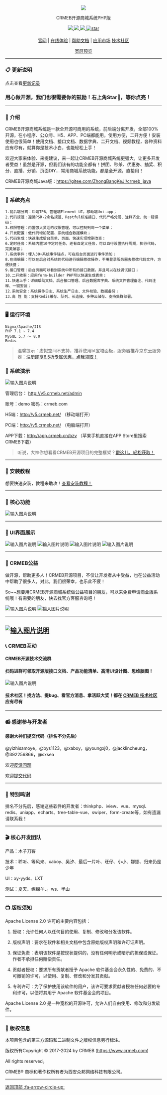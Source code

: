 
<div align="center" >
    <img src="https://images.gitee.com/uploads/images/2021/1109/164354_0aafe3d2_892944.gif" />
</div>
<div align="center">

CRMEB开源商城系统PHP版

</div>

<div align="center" >
    <a href="http://www.crmeb.com">
        <img src="https://img.shields.io/badge/Licence-apache2.0-green.svg?style=flat" />
    </a>
    <a href="http://www.crmeb.com">
        <img src="https://img.shields.io/badge/Edition-5.2-blue.svg" />
    </a>
     <a href="https://gitee.com/ZhongBangKeJi/CRMEB/repository/archive/master.zip">
        <img src="https://img.shields.io/badge/Download-240m-red.svg" />
    </a>
    <a href='https://gitee.com/ZhongBangKeJi/CRMEB/stargazers'>
       <img src='https://gitee.com/ZhongBangKeJi/CRMEB/badge/star.svg?theme=gvp' alt='star'></img>
    </a>
</div>

#### 

<div align="center">

[官网](https://www.crmeb.com/) |
[在线体验](http://v4.crmeb.net/admin/) |
[帮助文档](https://doc.crmeb.com/single/v54/) |
[应用市场](https://www.crmeb.com/market/)
[技术社区](https://www.crmeb.com/ask/)

[comment]: <> ([宽屏预览]&#40;https://gitee.com/ZhongBangKeJi/CRMEB/blob/master/README.md&#41;)

</div>
<div align="center" >
<a href="https://gitee.com/ZhongBangKeJi/CRMEB/blob/master/README.md">宽屏预览</a>
</div>

---

### 📋 更新说明


点击查看<a href="https://doc.crmeb.com/single/v53/12202" target="_blank">更新记录</a>


### 用心做开源，我们也很需要你的鼓励！右上角Star🌟，等你点亮！

---

### 📝 介绍
CRMEB开源商城系统是一款全开源可商用的系统，前后端分离开发，全部100%开源，在小程序、公众号、H5、APP、PC端都能用，使用方便，二开方便！安装使用也很简单！使用文档、接口文档、数据字典、二开文档、视频教程，各种资料应有尽有，就算你是技术小白，也能轻松上手！

欢迎大家来体验、来提建议，来一起让CRMEB开源商城系统更强大，让更多开发者受益！虽然是开源，但我们该有的功能全都有！拼团、秒杀、优惠券、抽奖、积分、直播、分销、页面DIY... 常用商城系统功能，都是全开源，直接用！

CRMEB开源商城Java版：https://gitee.com/ZhongBangKeJi/crmeb_java

---

### 🫧 系统亮点
~~~
1.前后端分离：后端TP6，管理端Element UI，移动端Uni-app；
2.代码规范：遵循PSR-2命名规范、Restful标准接口、代码严格分层、注释齐全、统一错误码；
3.权限管理：内置强大灵活的权限管理，可以控制到每一个菜单；
4.开发配置：低代码增加配置、系统组合数据模块；
5.代码生成：快速生成后台菜单、页面，快速实现增删改查；
6.定时任务：系统内置10中定时任务，还有自定义任务，可以自行设置执行周期，执行代码，完美兼容；
7.系统事件：埋入30+系统事件锚点，可在后台页面进行事件添加；
8.在线编辑：可以在后台对系统的代码进行编辑修改操作，不用登录服务器去修改代码文件，方便快捷；
9.接口管理：后台页面可以看到系统中所有的接口数据，并且可以在线调试接口；
10.二开效率：应用form-builder PHP可以快速生成表单；
11.快速上手：详细帮助文档、后台接口管理、后台数据库字典、系统文件管理备注、代码注释、一键安装；
12.系统安全：系统操作日志、系统生产日志、文件校验、数据备份；
13.高 性 能：支持Redis缓存、队列、长连接、多种云储存、支持集群部署。

~~~
---

### 🖥 运行环境

```
Nignx/Apache/IIS
PHP 7.1 ~ 7.4 
MySQL 5.7 ～ 8.0
Redis
```


> 温馨提示：虚拟空间不支持，推荐使用bt宝塔面板，服务器推荐京东云服务器：<a href="https://partner.jdcloud.com/partner/notice/b06c3232b6394fdfa496923b8e00b286" target="_blank">注册即享6.5折专属优惠，点我领取！</a>


###  📱 系统演示

![输入图片说明](readme/pic/公众号.jpg)

管理后台： http://v5.crmeb.net/admin

账号：demo 密码：crmeb.com

H5端：http://v5.crmeb.net/ （移动端打开）

PC端：http://v5.crmeb.net/ （电脑端打开）

APP下载：http://app.crmeb.cn/bzv （苹果手机直接在APP Store里搜索CRMEB下载）

> 听说，大神你想看看CRMEB开源项目的完整框架？<a href="https://doc.crmeb.com/single/v5/7712" target="_blank">戳这儿，轻松获取！</a>

---

###  🔐 安装教程

想要快速安装，教程来助攻！<a href="https://doc.crmeb.com/single/v5/7714" target="_blank">查看安装教程！</a>

---



###  📲 核心功能

![输入图片说明](readme/pic/功能列表.jpg)


---

###  📖 UI界面展示

![输入图片说明](readme/pic/PHP_01.jpg)
![输入图片说明](readme/pic/PHP_02.jpg)
![输入图片说明](readme/pic/PHP_03.jpg)
![输入图片说明](readme/pic/PHP_04.jpg)

---


###  📕 CRMEB公益
做开源，帮助更多人！CRMEB开源项目，不仅让开发者从中受益，也在公益活动中帮助了很多人，对此，我们很荣幸，也乐此不疲！

So~~想要用CRMEB开源商城系统做公益项目的朋友，可以来免费申请商业版系统哦！有需要的朋友，快去找官方客服咨询吧！

![输入图片说明](readme/pic/gongyi1.jpg)
![输入图片说明](readme/pic/gongyi2.jpg)

---
[![输入图片说明](readme/pic/多商户.jpg)](https://www.crmeb.com/index/merchant)
---
###  📞 CRMEB互动
#### CRMEB开源技术交流群
#### 扫码进群可领取开源版接口文档、产品功能清单、高清UI设计图、思维脑图！
![输入图片说明](readme/pic/开源群.jpg)
#### 技术社区！找方法、提bug、看官方消息、拿活跃大奖！都在 <a href="https://www.crmeb.com/ask" target="_blank">CRMEB 技术社区</a> 应有尽有

---

###  📻 感谢参与开发者
#### 感谢大神们提交代码（排名不分先后）
@yizhisamoye，@bys1123，@xaboy，@youngxj0，@jacklincheung，@392256866，@sxsea

欢迎<a href="https://gitee.com/ZhongBangKeJi/CRMEB/issues" target="_blank">反馈问题</a>

欢迎<a href="https://gitee.com/ZhongBangKeJi/CRMEB/pulls" target="_blank">提交代码</a>

---
###  📸 特别鸣谢
排名不分先后，感谢这些软件的开发者：thinkphp、iview、vue、mysql、redis、uniapp、echarts、tree-table-vue、swiper、form-create等，如有遗漏请联系我！

---
###  🎬 核心开发团队
产品：木子刀客

技术：聆听、等风来、xaboy、吴汐、最后一片叶、旺仔、小小、娜娜、归来仍是少年

UI：xy-yyds、LXT

测试：夏天、绵绵羊、。ws、半山


---
###  📺 版权须知

Apache License 2.0 许可的主要内容包括：

1. 授权：允许任何人以任何目的使用、复制、修改和分发该软件。

2. 版权声明：要求在软件和相关文档中包含原始版权声明和许可证声明。

3. 保证免责：表明该软件是按现状提供的，没有任何明示或暗示的担保或保证。作者不承担任何赔偿责任。

4. 贡献者授权：要求所有贡献者授予 Apache 软件基金会永久性的、免费的、不可撤销的许可，以使用、复制、修改和分发其贡献。

5. 专利许可：为了保护使用该软件的用户，该许可要求贡献者授权任何必要的专利许可，以便将其用于 Apache 软件基金会的项目。

Apache License 2.0 是一种宽松的开源许可，允许人们自由使用、修改和分发软件。

---
###  💾 版权信息

本项目包含的第三方源码和二进制文件之版权信息另行标注。

版权所有Copyright © 2017-2024 by CRMEB (https://www.crmeb.com)

All rights reserved。

CRMEB® 商标和著作权所有者为西安众邦网络科技有限公司。



---

[返回顶部 :fa-arrow-circle-up: ](https://gitee.com/ZhongBangKeJi/CRMEB#%E9%A1%B9%E7%9B%AE%E4%BB%8B%E7%BB%8D)

